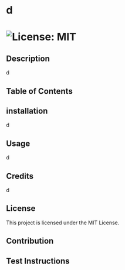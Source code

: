 
  # d
  # ![License: MIT](https://img.shields.io/badge/License-MIT-yellow.svg)
  ## Description
  d
  ## Table of Contents
  ## installation
  d
  ## Usage
  d
  ## Credits
  d
  ## License
  This project is licensed under the MIT License.
  ## Contribution
  ## Test Instructions

